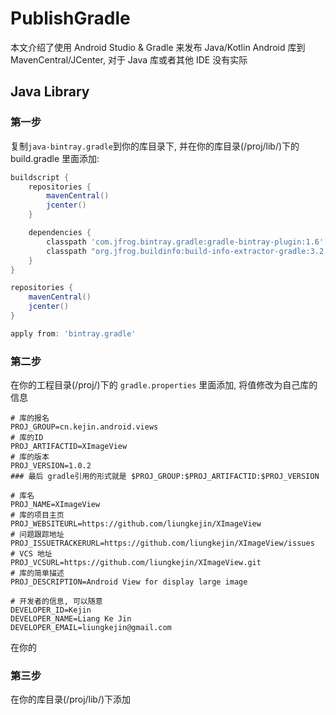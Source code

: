 # PublishGradle

本文介绍了使用 Android Studio & Gradle 来发布 Java/Kotlin Android 库到 MavenCentral/JCenter,
对于 Java 库或者其他 IDE 没有实际


## Java Library

### 第一步
复制`java-bintray.gradle`到你的库目录下, 并在你的库目录(/proj/lib/)下的 build.gradle 里面添加:

```groovy
buildscript {
    repositories {
        mavenCentral()
        jcenter()
    }

    dependencies {
        classpath 'com.jfrog.bintray.gradle:gradle-bintray-plugin:1.6'
        classpath "org.jfrog.buildinfo:build-info-extractor-gradle:3.2.0"
    }
}

repositories {
    mavenCentral()
    jcenter()
}

apply from: 'bintray.gradle'
```

### 第二步
在你的工程目录(/proj/)下的 `gradle.properties` 里面添加, 将值修改为自己库的信息

```
# 库的报名
PROJ_GROUP=cn.kejin.android.views
# 库的ID
PROJ_ARTIFACTID=XImageView
# 库的版本
PROJ_VERSION=1.0.2
### 最后 gradle引用的形式就是 $PROJ_GROUP:$PROJ_ARTIFACTID:$PROJ_VERSION

# 库名
PROJ_NAME=XImageView
# 库的项目主页
PROJ_WEBSITEURL=https://github.com/liungkejin/XImageView
# 问题跟踪地址
PROJ_ISSUETRACKERURL=https://github.com/liungkejin/XImageView/issues
# VCS 地址
PROJ_VCSURL=https://github.com/liungkejin/XImageView.git
# 库的简单描述
PROJ_DESCRIPTION=Android View for display large image

# 开发者的信息, 可以随意
DEVELOPER_ID=Kejin
DEVELOPER_NAME=Liang Ke Jin
DEVELOPER_EMAIL=liungkejin@gmail.com
```

在你的
### 第三步
在你的库目录(/proj/lib/)下添加
